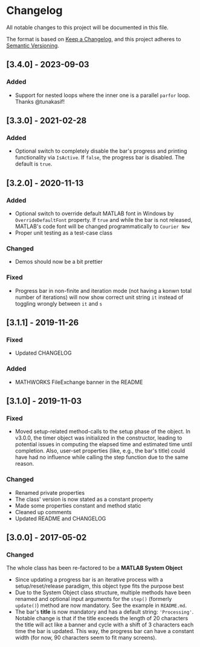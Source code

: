 # Changelog
All notable changes to this project will be documented in this file.

The format is based on [Keep a Changelog](https://keepachangelog.com/en/1.0.0/), and
this project adheres to [Semantic Versioning](https://semver.org/spec/v2.0.0.html).

## [3.4.0] - 2023-09-03
### Added
- Support for nested loops where the inner one is a parallel `parfor` loop. Thanks
  @tunakasif!

## [3.3.0] - 2021-02-28
### Added
- Optional switch to completely disable the bar's progress and printing functionality
  via `IsActive`. If `false`, the progress bar is disabled. The default is `true`.

## [3.2.0] - 2020-11-13
### Added
- Optional switch to override default MATLAB font in Windows by `OverrideDefaultFont`
  property. If `true` and while the bar is not released, MATLAB's code font will be
  changed programmatically to `Courier New`
- Proper unit testing as a test-case class

### Changed
- Demos should now be a bit prettier

### Fixed
- Progress bar in non-finite and iteration mode (not having a konwn total number of
  iterations) will now show correct unit string `it` instead of toggling wrongly between
  `it` and `s`


## [3.1.1] - 2019-11-26
### Fixed
- Updated CHANGELOG

### Added
- MATHWORKS FileExchange banner in the README


## [3.1.0] - 2019-11-03
### Fixed
- Moved setup-related method-calls to the setup phase of the object. In v3.0.0, the
  timer object was initialized in the constructor, leading to potential issues in
  computing the elapsed time and estimated time until completion. Also, user-set
  properties (like, e.g., the bar's title) could have had no influence while calling the
  step function due to the same reason.
### Changed
- Renamed private properties
- The class' version is now stated as a constant property
- Made some properties constant and method static
- Cleaned up comments
- Updated README and CHANGELOG


## [3.0.0] - 2017-05-02
### Changed
The whole class has been re-factored to be a **MATLAB System Object**
- Since updating a progress bar is an iterative process with a setup/reset/release
  paradigm, this object type fits the purpose best
- Due to the System Object class structure, multiple methods have been renamed and
  optional input arguments for the `step()` (formerly `update()`) method are now
  mandatory. See the example in `README.md`.
- The bar's **title** is now mandatory and has a default string: `'Processing'`. Notable
  change is that if the title exceeds the length of 20 characters the title will act
  like a banner and cycle with a shift of 3 characters each time the bar is updated.
  This way, the progress bar can have a constant width (for now, 90 characters seem to
  fit many screens).
